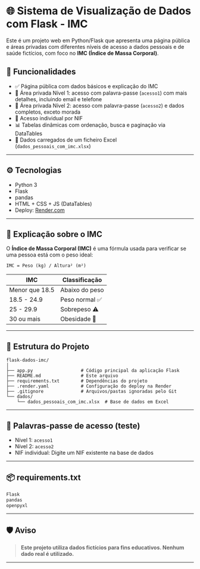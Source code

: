 # 🌐 Sistema de Visualização de Dados com Flask - IMC

Este é um projeto web em Python/Flask que apresenta uma página pública e áreas privadas com diferentes níveis de acesso a dados pessoais e de saúde fictícios, com foco no **IMC (Índice de Massa Corporal)**.

## 📌 Funcionalidades

- ✅ Página pública com dados básicos e explicação do IMC
- 🔐 Área privada Nível 1: acesso com palavra-passe (`acesso1`) com mais detalhes, incluindo email e telefone
- 🔐 Área privada Nível 2: acesso com palavra-passe (`acesso2`) e dados completos, exceto morada
- 🔑 Acesso individual por NIF
- 📊 Tabelas dinâmicas com ordenação, busca e paginação via DataTables
- 📁 Dados carregados de um ficheiro Excel (`dados_pessoais_com_imc.xlsx`)

---

## ⚙️ Tecnologias

- Python 3
- Flask
- pandas
- HTML + CSS + JS (DataTables)
- Deploy: [Render.com](https://render.com)

---

## 🧮 Explicação sobre o IMC

O **Índice de Massa Corporal (IMC)** é uma fórmula usada para verificar se uma pessoa está com o peso ideal:

```
IMC = Peso (kg) / Altura² (m²)
```

| IMC           | Classificação       |
|---------------|---------------------|
| Menor que 18.5| Abaixo do peso      |
| 18.5 - 24.9   | Peso normal ✅       |
| 25 - 29.9     | Sobrepeso ⚠️        |
| 30 ou mais    | Obesidade 🚨        |

---

## 📁 Estrutura do Projeto

```
flask-dados-imc/
│
├── app.py                  # Código principal da aplicação Flask
├── README.md               # Este arquivo
├── requirements.txt        # Dependências do projeto
├── .render.yaml            # Configuração do deploy na Render
├── .gitignore              # Arquivos/pastas ignoradas pelo Git
└── dados/
    └── dados_pessoais_com_imc.xlsx  # Base de dados em Excel
```

---

## 🔐 Palavras-passe de acesso (teste)

- Nível 1: `acesso1`
- Nível 2: `acesso2`
- NIF individual: Digite um NIF existente na base de dados

---

## 📦 requirements.txt

```txt
Flask
pandas
openpyxl
```

---

## 🛡️ Aviso

> **Este projeto utiliza dados fictícios para fins educativos. Nenhum dado real é utilizado.**

---